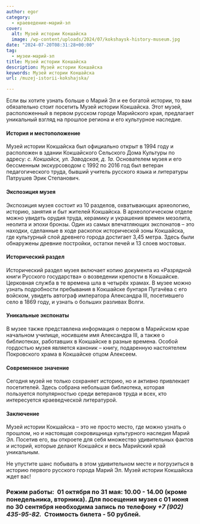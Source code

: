 ```yaml
---
author: egor
category:
  - краеведение-марий-эл
cover:
  alt: Музей истории Кокшайска
  image: /wp-content/uploads/2024/07/kokshaysk-history-museum.jpg
date: "2024-07-20T08:31:28+00:00"
tag:
  - музеи-марий-эл
title: Музей истории Кокшайска
description: Музей истории Кокшайска
keywords: Музей истории Кокшайска
url: /muzej-istorii-kokshajska/

---
```

Если вы хотите узнать больше о Марий Эл и ее богатой истории, то вам обязательно стоит посетить Музей истории Кокшайска. Этот музей, расположенный в первом русском городе Марийского края, предлагает уникальный взгляд на прошлое региона и его культурное наследие.

#### История и местоположение

Музей истории Кокшайска был официально открыт в 1994 году и расположен в здании Кокшайского Сельского Дома Культуры по адресу: _с. Кокшайск, ул. Заводская, д. 1а_. Основателем музея и его бессменным экскурсоводом с 1992 по 2016 год был ветеран педагогического труда, бывший учитель русского языка и литературы Патрушев Эрик Степанович.

#### Экспозиция музея

Экспозиция музея состоит из 10 разделов, охватывающих археологию, историю, занятия и быт жителей Кокшайска. В археологическом отделе можно увидеть орудия труда, керамику и украшения времен мезолита, неолита и эпохи бронзы. Один из самых впечатляющих экспонатов – это находки, сделанные в ходе раскопок исторической зоны Кокшайска, где культурный слой древнего города достигает 3,45 метра. Здесь были обнаружены древние постройки, остатки печей и 13 слоев мостовых.

#### Исторический раздел

Исторический раздел музея включает копию документа из «Разрядной книги Русского государства» о возведении крепости в Кокшайске. Церковная служба в те времена шла в четырёх храмах. В музее можно узнать подробности пребывания в Кокшайске бунтаря Пугачёва с его войском, увидеть автограф императора Александра III, посетившего село в 1869 году, и узнать о больших разливах Волги.

#### Уникальные экспонаты

В музее также представлена информация о первом в Марийском крае начальном училище, носившем имя Александра III, а также о библиотеках, работавших в Кокшайске в разные времена. Особой гордостью музея является каноник – книгу, подаренную настоятелем Покровского храма в Кокшайске отцом Алексеем.

#### Современное значение

Сегодня музей не только сохраняет историю, но и активно привлекает посетителей. Здесь собрана небольшая библиотека, которая пользуется популярностью среди ветеранов труда и всех, кто интересуется краеведческой литературой.

#### Заключение

Музей истории Кокшайска – это не просто место, где можно узнать о прошлом, но и настоящая сокровищница культурного наследия Марий Эл. Посетив его, вы откроете для себя множество удивительных фактов и историй, которые делают Кокшайск и весь Марийский край уникальным.

Не упустите шанс побывать в этом удивительном месте и погрузиться в историю первого русского города Марий Эл. Музей истории Кокшайска ждет вас!

### Режим работы:  01 октября по 31 мая: 10.00 - 14.00 (кроме понедельника, вторника). Для посещения музея с 01 июня по 30 сентября необходима запись по телефону _+7 (902) 435-95-82._  Стоимость билета \- 50 рублей.
